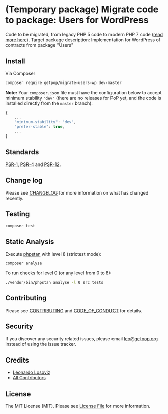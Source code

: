 # (Temporary package) Migrate code to package: Users for WordPress

<!--
[![Latest Version on Packagist][ico-version]][link-packagist]
[![Software License][ico-license]](LICENSE.md)
[![Build Status][ico-travis]][link-travis]
[![Coverage Status][ico-scrutinizer]][link-scrutinizer]
[![Quality Score][ico-code-quality]][link-code-quality]
[![Total Downloads][ico-downloads]][link-downloads]
-->

Code to be migrated, from legacy PHP 5 code to modern PHP 7 code ([read more here](https://github.com/leoloso/PoP#codebase-migration)). Target package description:  Implementation for WordPress of contracts from package "Users"

## Install

Via Composer

``` bash
composer require getpop/migrate-users-wp dev-master
```

**Note:** Your `composer.json` file must have the configuration below to accept minimum stability `"dev"` (there are no releases for PoP yet, and the code is installed directly from the `master` branch):

```javascript
{
    ...
    "minimum-stability": "dev",
    "prefer-stable": true,
    ...
}
```

<!--
## Usage

``` php
```
-->

## Standards

[PSR-1](https://www.php-fig.org/psr/psr-1), [PSR-4](https://www.php-fig.org/psr/psr-4) and [PSR-12](https://www.php-fig.org/psr/psr-12).

## Change log

Please see [CHANGELOG](CHANGELOG.md) for more information on what has changed recently.

## Testing

``` bash
composer test
```

## Static Analysis

Execute [phpstan](https://github.com/phpstan/phpstan) with level 8 (strictest mode):

``` bash
composer analyse
```

To run checks for level 0 (or any level from 0 to 8):

``` bash
./vendor/bin/phpstan analyse -l 0 src tests
```

## Contributing

Please see [CONTRIBUTING](CONTRIBUTING.md) and [CODE_OF_CONDUCT](CODE_OF_CONDUCT.md) for details.

## Security

If you discover any security related issues, please email leo@getpop.org instead of using the issue tracker.

## Credits

- [Leonardo Losoviz][link-author]
- [All Contributors][link-contributors]

## License

The MIT License (MIT). Please see [License File](LICENSE.md) for more information.

[ico-version]: https://img.shields.io/packagist/v/getpop/users-wp.svg?style=flat-square
[ico-license]: https://img.shields.io/badge/license-MIT-brightgreen.svg?style=flat-square
[ico-travis]: https://img.shields.io/travis/getpop/users-wp/master.svg?style=flat-square
[ico-scrutinizer]: https://img.shields.io/scrutinizer/coverage/g/getpop/users-wp.svg?style=flat-square
[ico-code-quality]: https://img.shields.io/scrutinizer/g/getpop/users-wp.svg?style=flat-square
[ico-downloads]: https://img.shields.io/packagist/dt/getpop/users-wp.svg?style=flat-square

[link-packagist]: https://packagist.org/packages/getpop/users-wp
[link-travis]: https://travis-ci.org/getpop/users-wp
[link-scrutinizer]: https://scrutinizer-ci.com/g/getpop/users-wp/code-structure
[link-code-quality]: https://scrutinizer-ci.com/g/getpop/users-wp
[link-downloads]: https://packagist.org/packages/getpop/users-wp
[link-author]: https://github.com/leoloso
[link-contributors]: ../../contributors
